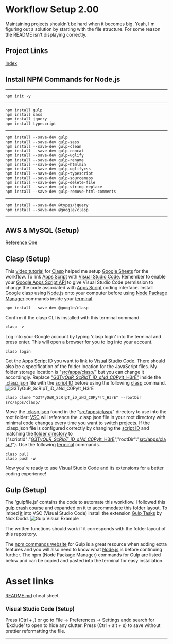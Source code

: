 # Workflow Setup 2.00

Maintaining projects shouldn't be hard when it becomes big. Yeah, I'm figuring out a solution by starting with the file structure. For some reason the README isn't displaying correctly.

## Project Links

[Index](https://tertiusroach.github.io/workflow-setup_2.00/index.html)

## Install NPM Commands for Node.js

---

    npm init -y

---

    npm install gulp
    npm install sass
    npm install jquery
    npm install typescript

---

    npm install --save-dev gulp
    npm install --save-dev gulp-sass
    npm install --save-dev gulp-clean
    npm install --save-dev gulp-concat
    npm install --save-dev gulp-uglify
    npm install --save-dev gulp-rename
    npm install --save-dev gulp-htmlmin
    npm install --save-dev gulp-uglifycss
    npm install --save-dev gulp-typescript
    npm install --save-dev gulp-sourcemaps
    npm install --save-dev gulp-delete-file
    npm install --save-dev gulp-string-replace
    npm install --save-dev gulp-remove-html-comments

---

    npm install --save-dev @types/jquery
    npm install --save-dev @google/clasp

---

## AWS & MySQL (Setup)

[Reference One](https://www.youtube.com/watch?v=6Nt-Jl3CzxE)

## Clasp (Setup)

This [video tutorial](https://www.youtube.com/watch?v=4Qlt3p6N0es&t=437s&ab_channel=LearnGoogleSheets%26ExcelSpreadsheets) for [Clasp](https://github.com/google/clasp) helped me setup [Google Sheets](https://www.google.com/sheets/about/) for the workflow. To link [Apps Script](https://developers.google.com/apps-script/reference/spreadsheet) with [Visual Studio Code](https://code.visualstudio.com/). Remember to enable your [Google Apps Script API](https://script.google.com/home/usersettings) to give Visual Studio Code permission to change the code associated with [Apps Script](https://developers.google.com/apps-script/reference/spreadsheet) coding interface. Install Google clasp using [Node.js](https://nodejs.org/en/) onto your computer before using [Node Package Manager](https://www.npmjs.com/) commands inside your [terminal](src/images/png/screenshots/terminal-screenshot.png).

    npm install --save-dev @google/clasp

Confirm if the clasp CLI is installed with this terminal command.

    clasp -v

Log into your Google account by typing 'clasp login' into the terminal and press enter. This will open a browser for you to log into your account.

    clasp login

Get the [Apps Script ID](src/images/png/screenshots/google-sheets-id.png) you want to link to [Visual Studio Code](https://code.visualstudio.com/). There should also be a specification of the folder location for the JavaScript files. My folder storage location is "[src/apps/clasp/](src/images/png/screenshots/clasp-folder-location.png)" but you can change it accordingly. Replace ["G3T*yOuR_ScR!pT_iD_aNd_C0Py*!t_H3rE"](src/images/png/screenshots/google-sheets-id.png) inside the [.clasp.json](src/images/png/screenshots/clasp-json.png) file with the [script ID](src/images/png/screenshots/google-sheets-id.png) before using the following [clasp](https://github.com/google/clasp) command.
![G3T*yOuR_ScR!pT_iD_aNd_C0Py*!t_H3rE](src/images/png/screenshots/clasp-json.png)

    clasp clone "G3T*yOuR_ScR!pT_iD_aNd_C0Py*!t_H3rE" --rootDir src/apps/clasp/

Move the [.clasp.json](src/images/png/screenshots/clasp-json.png) found in the "[src/apps/clasp/](src/images/png/screenshots/clasp-folder-location.png)" directory to use into the root folder: [VSC](https://code.visualstudio.com/) will reference the .clasp.json file in your root directory with minimal code changes every time you want to switch projects. If the .clasp.json file is configured correctly by changing the [script ID](src/images/png/screenshots/google-sheets-id.png) and matching the [folder directory](src/images/png/screenshots/clasp-folder-location.png) to {"scriptId":"[G3T*yOuR_ScR!pT_iD_aNd_C0Py*!t_H3rE](src/images/png/screenshots/clasp-json.png)","rootDir":"[src/apps/clasp/](src/images/png/screenshots/clasp-folder-location.png)"}. Use the following [terminal](src/images/png/screenshots/terminal-screenshot.png) commands.

    clasp pull
    clasp push -w

Now you're ready to use Visual Studio Code and its extensions for a better coding experience!

## Gulp (Setup)

The 'gulpfile.js' contains the code to automate this workflow. I followed this [gulp crash course](https://www.youtube.com/watch?v=1rw9MfIleEg&ab_channel=TraversyMedia) and expanded on it to accommodate this folder layout. To imbed [it](https://en.wikipedia.org/wiki/Gulp.js) into VSC (Visual Studio Code) install the extension [Gulp Tasks](https://marketplace.visualstudio.com/items?itemName=nickdodd79.gulptasks) by Nick Dodd.
![Gulp Visual Example](src/images/png/screenshots/gulp-tasks-by-nick-dodd.png)

The written functions should work if it corresponds with the folder layout of this repository.

The [npm commands website](https://www.npmjs.com/package/gulp) for Gulp is a great resource when adding extra features and you will also need to know what [Node.js](https://nodejs.org/en/) is before continuing further. The npm (Node Package Manager) commands for Gulp are listed below and can be copied and pasted into the terminal for easy installation.

# Asset links

[README.md](https://www.markdownguide.org/cheat-sheet/) cheat sheet.

### Visual Studio Code (Setup)

Press (Ctrl + ,) or go to File -> Preferences -> Settings andd search for 'Exclude' to open to hide any clutter.
Press (Ctrl + alt + s) to save without prettier reformatting the file.

---
